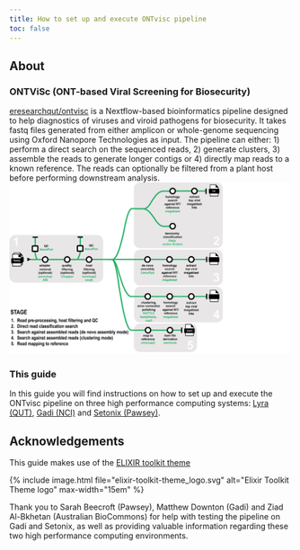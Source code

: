 ```yaml
---
title: How to set up and execute ONTvisc pipeline
toc: false
---
```



## About 
### ONTViSc (ONT-based Viral Screening for Biosecurity)
[eresearchqut/ontvisc](https://github.com/eresearchqut/ontvisc) is a Nextflow-based bioinformatics pipeline designed to help diagnostics of viruses and viroid pathogens for biosecurity. It takes fastq files generated from either amplicon or whole-genome sequencing using Oxford Nanopore Technologies as input. The pipeline can either: 1) perform a direct search on the sequenced reads, 2) generate clusters, 3) assemble the reads to generate longer contigs or 4) directly map reads to a known reference. The reads can optionally be filtered from a plant host before performing downstream analysis.
![Pipeline](./images/ONTViSc_pipeline.jpeg)
### This guide
In this guide you will find instructions on how to set up and execute the ONTvisc pipeline on three high performance computing systems: [Lyra (QUT)](https://eresearchqut.atlassian.net/wiki/spaces/EG/pages/1545143157/Start+using+the+HPC), [Gadi (NCI)](https://opus.nci.org.au/display/Help/Gadi+User+Guide) and [Setonix (Pawsey)](https://support.pawsey.org.au/documentation/display/US/Setonix+User+Guide).

## Acknowledgements

This guide makes use of the [ELIXIR toolkit theme](https://github.com/ELIXIR-Belgium/elixir-toolkit-theme)

{% include image.html file="elixir-toolkit-theme_logo.svg" alt="Elixir Toolkit Theme logo" max-width="15em" %}
 
Thank you to Sarah Beecroft (Pawsey), Matthew Downton (Gadi) and Ziad Al-Bkhetan (Australian BioCommons) for help with testing the pipeline on Gadi and Setonix, as well as providing valuable information regarding  these two high performance computing environments. 

